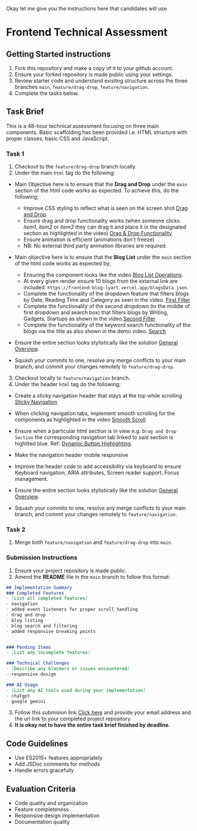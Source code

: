 Okay let me give you the instructions here that candidates will use
# Frontend Technical Assessment

## Getting Started instructions
1. Fork this repository and make a copy of it to your github account.
2. Ensure your forked repository is made public using your settings.
3. Review starter code and understand exisitng structure across the three branches `main`, `feature/drag-drop`, `feature/navigation`.
4. Complete the tasks below.

## Task Brief
This is a 48-hour technical assessment focusing on three main components. Basic scaffolding has been provided i.e. HTML structure with proper classes, basic CSS and JavaScript.

### Task 1
1. Checkout to the `feature/drag-drop` branch locally.
2. Under the main `html` tag do the following:
  - Main Objective here is to ensure that the **Drag and Drop** under the `main` section of the html code works as expected. To achieve this, do the following;
    - Improve CSS styling to reflect what is seen on the screen shot [Drag and Drop](https://drive.google.com/file/d/16l6xC55Bsopi_C9q7Rau28yvyTsyVLn6/view?usp=drive_link).
    - Ensure drag and drop functionality works (when someone clicks _item1_, _item2_ or _item3_ they can drag it and place it in the designated section as highlighted in the video) [Drag & Drop Functionality](https://drive.google.com/file/d/13UeM2nJfwKjcMUR8d6lsQsiPTSN38ykw/view?usp=drive_link)
    - Ensure animation is efficient (animations don't freeze)
    - NB: No external third party animation libraries are required.

  - Main objective here is to ensure that the **Blog List** under the `main` section of the html code works as expected by;
    - Ensuring the component looks like the video [Blog List Operations](https://drive.google.com/file/d/1PU_ezhq1s3onaMSJcOwRsoz8pdz4zC5f/view?usp=drive_link).
    - At every given render ensure 10 blogs from the external link are included: `https://frontend-blog-lyart.vercel.app/blogsData.json`.
    - Complete the functionality of the dropdown feature that filters blogs by Date, Reading Time and Category as seen in the video. [First Filter](https://drive.google.com/file/d/1PU_ezhq1s3onaMSJcOwRsoz8pdz4zC5f/view?usp=drive_link)
    - Complete the functionality of the second dropdown (in the middle of first dropdown and search box) that filters blogs by Writing, Gadgets, Startups as shown in the video.[Second Filter](https://drive.google.com/file/d/1PU_ezhq1s3onaMSJcOwRsoz8pdz4zC5f/view?usp=drive_link)
    - Complete the functionality of the keyword search functionality of the blogs via the title as also shown in the demo video. [Search](https://drive.google.com/file/d/1PU_ezhq1s3onaMSJcOwRsoz8pdz4zC5f/view?usp=drive_link)

  - Ensure the entire section looks stylistically like the solution [General Overview](https://drive.google.com/file/d/1KwMSwv47rR01mc3tRzGUtmBCWo9Byvfp/view?usp=drive_link).
  - Squash your commits to one, resolve any merge conflicts to your main branch, and commit your changes remotely to `feature/drag-drop`.

3. Checkout locally to `feature/navigation` branch.
4. Under the header `html` tag do the following;
  - Create a sticky navigation header that stays at the top while scrolling [Sticky Navigation](https://drive.google.com/file/d/1UHYS6FvD8NKVFf8JPK5RagTvJc0Tdx73/view?usp=drive_link)
  - When clicking navigation tabs, implement smooth scrolling for the components as highlighted in the video [Smooth Scroll](https://drive.google.com/file/d/1UHYS6FvD8NKVFf8JPK5RagTvJc0Tdx73/view?usp=drive_link)
  - Ensure when a particular html section is in view e.g. `Drag and Drop Section` the corresponding navigation tab linked to said section is highlited blue. Ref: [Dynamic Button Highlighting](https://drive.google.com/file/d/14aCqRu_OKDWSq1yeLPAOO5UTYUE4LusF/view?usp=drive_link).
  - Make the navigation header mobile responsive
  - Improve the header code to add accessibility via keyboard to ensure Keyboard navigation, ARIA attributes, Screen reader support, Focus management.

- Ensure the entire section looks stylistically like the solution [General Overview](https://drive.google.com/file/d/1KwMSwv47rR01mc3tRzGUtmBCWo9Byvfp/view?usp=drive_link).
- Squash your commits to one, resolve any merge conflicts to your main branch, and commit your changes remotely to `feature/navigation`.

### Task 2
1. Merge both `feature/navigation` and `feature/drag-drop` into `main`.

### Submission Instructions
1. Ensure your project repository is made public.
2. Amend the **README** file in the `main` branch to follow this format:

```md
## Implementation Summary
### Completed Features
- [List all completed features]
- navigation
- added event listeners for proper scroll handling
- drag and drop
- blog listing
- blog search and filtering
- added responsive breaking points


### Pending Items
- [List any incomplete features]

### Technical Challenges
- [Describe any blockers or issues encountered]
- responsive design

### AI Usage
- [List any AI tools used during your implementation]
- chatgpt
- google gemini
```

3. Follow this submision link [Click here](https://forms.gle/1WPuqpcuaWnhaASAA) and provide your email address and the url link to your completed project repository.
4. **It is okay not to have the entire task brief finished by deadline.**


## Code Guidelines
- Use ES2015+ features appropriately
- Add JSDoc comments for methods
- Handle errors gracefully

## Evaluation Criteria
- Code quality and organization
- Feature completeness
- Responsive design implementation
- Documentation quality
  
